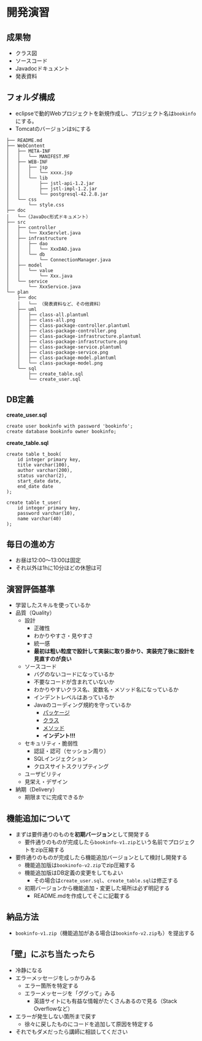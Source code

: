 # 開発演習

## 成果物

- クラス図
- ソースコード
- Javadocドキュメント
- 発表資料

## フォルダ構成

- eclipseで動的Webプロジェクトを新規作成し、プロジェクト名は`bookinfo`にする。
- Tomcatのバージョンは`9`にする

```
├── README.md
├── WebContent
│   ├── META-INF
│   │   └── MANIFEST.MF
│   ├── WEB-INF
│   │   ├── jsp
│   │   │   └── xxxx.jsp
│   │   └── lib
│   │       ├── jstl-api-1.2.jar
│   │       ├── jstl-impl-1.2.jar
│   │       └── postgresql-42.2.8.jar
│   └── css
│       └── style.css
├── doc
│   └──（JavaDoc形式ドキュメント）
├── src
│   ├── controller
│   │   └── XxxServlet.java
│   ├── infrastructure
│   │   ├── dao
│   │   │   └── XxxDAO.java
│   │   └── db
│   │       └── ConnectionManager.java
│   ├── model
│   │   └── value
│   │       └── Xxx.java
│   └── service
│       └── XxxService.java
└── plan
    ├── doc
    │   └── （発表資料など、その他資料）
    ├── uml
    │   ├── class-all.plantuml
    │   ├── class-all.png
    │   ├── class-package-controller.plantuml
    │   ├── class-package-controller.png
    │   ├── class-package-infrastructure.plantuml
    │   ├── class-package-infrastructure.png
    │   ├── class-package-service.plantuml
    │   ├── class-package-service.png
    │   ├── class-package-model.plantuml
    │   └── class-package-model.png
    └── sql
        ├── create_table.sql
        └── create_user.sql
```

## DB定義

**create_user.sql**

```
create user bookinfo with password 'bookinfo';
create database bookinfo owner bookinfo;
```

**create_table.sql**

```
create table t_book(
	id integer primary key,
	title varchar(100),
	author varchar(200),
	status varchar(2),
	start_date date,
	end_date date
);

create table t_user(
	id integer primary key,
	password varchar(10),
	name varchar(40)
);
```

## 毎日の進め方

- お昼は12:00〜13:00は固定
- それ以外は1hに10分ほどの休憩は可

## 演習評価基準

- 学習したスキルを使っているか
- 品質（Quality）
    - 設計
        - 正確性
        - わかりやすさ・見やすさ
        - 統一感
        - **最初は粗い粒度で設計して実装に取り掛かり、実装完了後に設計を見直すのが良い**
    - ソースコード
        - バグのないコードになっているか
        - 不要なコードが含まれていないか
        - わかりやすいクラス名、変数名・メソッド名になっているか
        - インデントレベルはあっているか
        - Javaのコーディング規約を守っているか
            - [パッケージ](https://future-architect.github.io/coding-standards/documents/forJava/Java%E3%82%B3%E3%83%BC%E3%83%87%E3%82%A3%E3%83%B3%E3%82%B0%E8%A6%8F%E7%B4%84.html#%E3%83%91%E3%83%83%E3%82%B1%E3%83%BC%E3%82%B8)
            - [クラス](https://future-architect.github.io/coding-standards/documents/forJava/Java%E3%82%B3%E3%83%BC%E3%83%87%E3%82%A3%E3%83%B3%E3%82%B0%E8%A6%8F%E7%B4%84.html#%E3%82%AF%E3%83%A9%E3%82%B9)
            - [メソッド](https://future-architect.github.io/coding-standards/documents/forJava/Java%E3%82%B3%E3%83%BC%E3%83%87%E3%82%A3%E3%83%B3%E3%82%B0%E8%A6%8F%E7%B4%84.html#%E3%83%A1%E3%82%BD%E3%83%83%E3%83%89)
            - **インデント!!!**
    - セキュリティ・脆弱性
        - 認証・認可（セッション周り）
        - SQLインジェクション
        - クロスサイトスクリプティング
    - ユーザビリティ
    - 見栄え・デザイン
- 納期（Delivery）
    - 期限までに完成できるか

## 機能追加について

- まずは要件通りのものを**初期バージョン**として開発する
    - 要件通りのものが完成したら`bookinfo-v1.zip`という名前でプロジェクトをzip圧縮する
- 要件通りのものが完成したら機能追加バージョンとして検討し開発する
    - 機能追加版は`bookinofo-v2.zip`でzip圧縮する
    - 機能追加版はDB定義の変更をしてもよい
        - その場合は`create_user.sql`、`create_table.sql`は修正する
    - 初期バージョンから機能追加・変更した場所は必ず明記する
        - README.mdを作成してそこに記載する

## 納品方法

- `bookinfo-v1.zip`（機能追加がある場合は`bookinfo-v2.zip`も）を提出する

## 「壁」にぶち当たったら

- 冷静になる
- エラーメッセージをしっかりみる
    - エラー箇所を特定する
    - エラーメッセージを「ググって」みる
        - 英語サイトにも有益な情報がたくさんあるので見る（Stack Overflowなど）
- エラーが発生しない箇所まで戻す
    - 徐々に戻したものにコードを追加して原因を特定する
- それでもダメだったら講師に相談してください